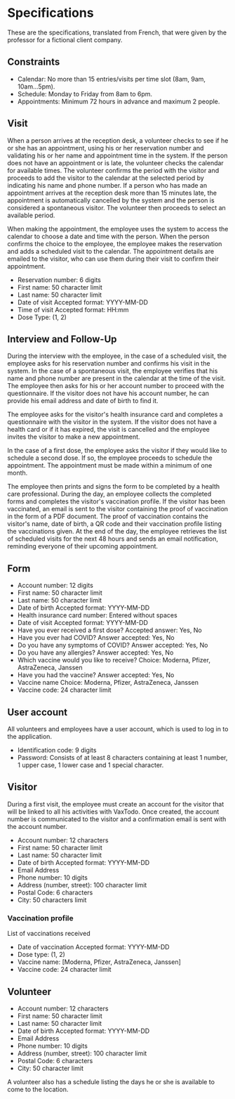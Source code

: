 # Specifications

These are the specifications, translated from French, that were given by the professor for a fictional client company.

## Constraints

- Calendar: No more than 15 entries/visits per time slot (8am, 9am, 10am...5pm).
- Schedule: Monday to Friday from 8am to 6pm.
- Appointments: Minimum 72 hours in advance and maximum 2 people.

## Visit

When a person arrives at the reception desk, a volunteer checks to see if he or she has an appointment, using his or her reservation number and validating his or her name and appointment time in the system. If the person does not have an appointment or is late, the volunteer checks the calendar for available times. The volunteer confirms the period with the visitor and proceeds to add the visitor to the calendar at the selected period by indicating his name and phone number. If a person who has made an appointment arrives at the reception desk more than 15 minutes late, the appointment is automatically cancelled by the system and the person is considered a spontaneous visitor. The volunteer then proceeds to select an available period.

When making the appointment, the employee uses the system to access the calendar to choose a date and time with the person. When the person confirms the choice to the employee, the employee makes the reservation and adds a scheduled visit to the calendar. The appointment details are emailed to the visitor, who can use them during their visit to confirm their appointment.

- Reservation number: 6 digits
- First name: 50 character limit
- Last name: 50 character limit
- Date of visit Accepted format: YYYY-MM-DD
- Time of visit Accepted format: HH:mm
- Dose Type: (1, 2)

## Interview and Follow-Up

During the interview with the employee, in the case of a scheduled visit, the employee asks for his reservation number and confirms his visit in the system. In the case of a spontaneous visit, the employee verifies that his name and phone number are present in the calendar at the time of the visit. The employee then asks for his or her account number to proceed with the questionnaire. If the visitor does not have his account number, he can provide his email address and date of birth to find it.

The employee asks for the visitor's health insurance card and completes a questionnaire with the visitor in the system. If the visitor does not have a health card or if it has expired, the visit is cancelled and the employee invites the visitor to make a new appointment.

In the case of a first dose, the employee asks the visitor if they would like to schedule a second dose. If so, the employee proceeds to schedule the appointment. The appointment must be made within a minimum of one month.

The employee then prints and signs the form to be completed by a health care professional. During the day, an employee collects the completed forms and completes the visitor's vaccination profile. If the visitor has been vaccinated, an email is sent to the visitor containing the proof of vaccination in the form of a PDF document. The proof of vaccination contains the visitor's name, date of birth, a QR code and their vaccination profile listing the vaccinations given. At the end of the day, the employee retrieves the list of scheduled visits for the next 48 hours and sends an email notification, reminding everyone of their upcoming appointment.

## Form

- Account number: 12 digits
- First name: 50 character limit
- Last name: 50 character limit
- Date of birth Accepted format: YYYY-MM-DD
- Health insurance card number: Entered without spaces
- Date of visit Accepted format: YYYY-MM-DD
- Have you ever received a first dose? Accepted answer: Yes, No
- Have you ever had COVID? Answer accepted: Yes, No
- Do you have any symptoms of COVID? Answer accepted: Yes, No
- Do you have any allergies? Answer accepted: Yes, No
- Which vaccine would you like to receive? Choice: Moderna, Pfizer, AstraZeneca, Janssen
- Have you had the vaccine? Answer accepted: Yes, No
- Vaccine name Choice: Moderna, Pfizer, AstraZeneca, Janssen
- Vaccine code: 24 character limit

## User account

All volunteers and employees have a user account, which is used to log in to the application.

- Identification code: 9 digits
- Password: Consists of at least 8 characters containing at least 1 number, 1 upper case, 1 lower case and 1 special character.

## Visitor

During a first visit, the employee must create an account for the visitor that will be linked to all his activities with VaxTodo. Once created, the account number is communicated to the visitor and a confirmation email is sent with the account number.

- Account number: 12 characters
- First name: 50 character limit
- Last name: 50 character limit
- Date of birth Accepted format: YYYY-MM-DD
- Email Address
- Phone number: 10 digits
- Address (number, street): 100 character limit
- Postal Code: 6 characters
- City: 50 characters limit

### Vaccination profile

List of vaccinations received

- Date of vaccination Accepted format: YYYY-MM-DD
- Dose type: (1, 2)
- Vaccine name: [Moderna, Pfizer, AstraZeneca, Janssen]
- Vaccine code: 24 character limit

## Volunteer

- Account number: 12 characters
- First name: 50 character limit
- Last name: 50 character limit
- Date of birth Accepted format: YYYY-MM-DD
- Email Address
- Phone number: 10 digits
- Address (number, street): 100 character limit
- Postal Code: 6 characters
- City: 50 character limit

A volunteer also has a schedule listing the days he or she is available to come to the location.
